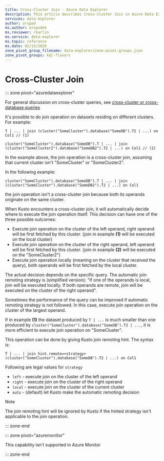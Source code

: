 ```yaml
---
title: Cross-Cluster Join - Azure Data Explorer
description: This article describes Cross-Cluster Join in Azure Data Explorer.
services: data-explorer
author: orspod
ms.author: orspodek
ms.reviewer: rkarlin
ms.service: data-explorer
ms.topic: reference
ms.date: 02/13/2020
zone_pivot_group_filename: data-explorer/zone-pivot-groups.json
zone_pivot_groups: kql-flavors
---
```

# Cross-Cluster Join

::: zone pivot="azuredataexplorer"

For general discussion on cross-cluster queries, see [cross-cluster or cross-database queries](cross-cluster-or-database-queries.md)

It's possible to do join operation on datasets residing on different clusters. For example:

```kusto
T | ... | join (cluster("SomeCluster").database("SomeDB").T2 | ...) on Col1 // (1)

cluster("SomeCluster").database("SomeDB").T | ... | join (cluster("SomeCluster2").database("SomeDB2").T2 | ...) on Col1 // (2)
```

In the example above, the join operation is a cross-cluster join, assuming that current cluster isn't "SomeCluster" or "SomeCluster2".

In the following example:

```kusto
cluster("SomeCluster").database("SomeDB").T | ... | join (cluster("SomeCluster").database("SomeDB2").T2 | ...) on Col1 
```

the join operation isn't a cross-cluster join because both its operands originate on the same cluster.

When Kusto encounters a cross-cluster join, it will automatically decide where to execute the join operation itself. This decision can have one of the three possible outcomes:

* Execute join operation on the cluster of the left operand, right operand will be first fetched by this cluster. (join in example **(1)** will be executed on the local cluster)
* Execute join operation on the cluster of the right operand, left operand will be first fetched by this cluster. (join in example **(2)** will be executed on the "SomeCluster2")
* Execute join operation locally (meaning on the cluster that received the query), both operands will be first fetched by the local cluster.

The actual decision depends on the specific query. The automatic join remoting strategy is (simplified version): 
"If one of the operands is local, join will be executed locally. If both operands are remote, join will be executed on the cluster of the right operand".

Sometimes the performance of the query can be improved if automatic remoting strategy is not followed. In this case, execute join operation on the cluster of the largest operand.

If in example **(1)** the dataset produced by `T | ...` is much smaller than one produced by `cluster("SomeCluster").database("SomeDB").T2 | ...`, it is more efficient to execute join operation on "SomeCluster".

This operation can be done by giving Kusto join remoting hint. The syntax is:

```kusto
T | ... | join hint.remote=<strategy> (cluster("SomeCluster").database("SomeDB").T2 | ...) on Col1
```

Following are legal values for `strategy`
* `left` - execute join on the cluster of the left operand 
* `right` - execute join on the cluster of the right operand
* `local` - execute join on the cluster of the current cluster
* `auto` - (default) let Kusto make the automatic remoting decision

> [!Note]
> The join remoting hint will be ignored by Kusto if the hinted strategy isn't applicable to the join operation.

::: zone-end

::: zone pivot="azuremonitor"

This capability isn't supported in Azure Monitor

::: zone-end

